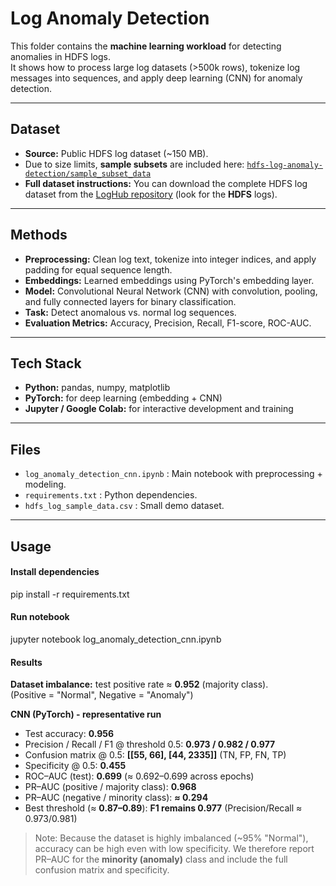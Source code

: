 # Log Anomaly Detection

This folder contains the **machine learning workload** for detecting anomalies in HDFS logs.  
It shows how to process large log datasets (>500k rows), tokenize log messages into sequences, and apply deep learning (CNN) for anomaly detection.

---

## Dataset
- **Source:** Public HDFS log dataset (~150 MB).  
- Due to size limits, **sample subsets** are included here: [`hdfs-log-anomaly-detection/sample_subset_data`](./sample_subset_data)  
- **Full dataset instructions:** You can download the complete HDFS log dataset from the [LogHub repository](https://github.com/logpai/loghub) (look for the **HDFS** logs).

---

## Methods
- **Preprocessing:** Clean log text, tokenize into integer indices, and apply padding for equal sequence length.  
- **Embeddings:** Learned embeddings using PyTorch's embedding layer.  
- **Model:** Convolutional Neural Network (CNN) with convolution, pooling, and fully connected layers for binary classification.  
- **Task:** Detect anomalous vs. normal log sequences.  
- **Evaluation Metrics:** Accuracy, Precision, Recall, F1-score, ROC-AUC.

---

## Tech Stack
- **Python:** pandas, numpy, matplotlib  
- **PyTorch:** for deep learning (embedding + CNN)  
- **Jupyter / Google Colab:** for interactive development and training

---

## Files
- `log_anomaly_detection_cnn.ipynb` : Main notebook with preprocessing + modeling.  
- `requirements.txt` : Python dependencies.  
- `hdfs_log_sample_data.csv` : Small demo dataset.  

---

## Usage

#### Install dependencies
pip install -r requirements.txt

#### Run notebook
jupyter notebook log_anomaly_detection_cnn.ipynb


#### Results

**Dataset imbalance:** test positive rate ≈ **0.952** (majority class).  
(Positive = "Normal", Negative = "Anomaly")

**CNN (PyTorch) - representative run**

- Test accuracy: **0.956**
- Precision / Recall / F1 @ threshold 0.5: **0.973 / 0.982 / 0.977**
- Confusion matrix @ 0.5: **[[55, 66], [44, 2335]]**  (TN, FP, FN, TP)
- Specificity @ 0.5: **0.455**
- ROC–AUC (test): **0.699** (≈ 0.692–0.699 across epochs)
- PR–AUC (positive / majority class): **0.968**
- PR–AUC (negative / minority class): **≈ 0.294**
- Best threshold (≈ **0.87–0.89**): **F1 remains 0.977** (Precision/Recall ≈ 0.973/0.981)

> Note: Because the dataset is highly imbalanced (~95% "Normal"), accuracy can be high even with low specificity. We therefore report PR–AUC for the **minority (anomaly)** class and include the full confusion matrix and specificity.
